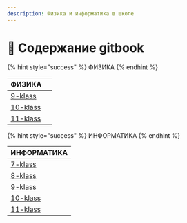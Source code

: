 ```yaml
---
description: Физика и информатика в школе
---
```


# 📗 Содержание gitbook

{% hint style="success" %}
ФИЗИКА
{% endhint %}

<table data-column-title-hidden data-view="cards" data-full-width="false"><thead><tr><th data-type="content-ref">ФИЗИКА</th><th data-hidden data-card-cover data-type="files"></th></tr></thead><tbody><tr><td><a href="fizika/9-klass/">9-klass</a></td><td></td></tr><tr><td><a href="fizika/10-klass/">10-klass</a></td><td></td></tr><tr><td><a href="fizika/11-klass/">11-klass</a></td><td></td></tr></tbody></table>

{% hint style="success" %}
ИНФОРМАТИКА
{% endhint %}

<table data-column-title-hidden data-view="cards"><thead><tr><th data-type="content-ref">ИНФОРМАТИКА</th></tr></thead><tbody><tr><td><a href="informatika/7-klass/">7-klass</a></td></tr><tr><td><a href="informatika/8-klass/">8-klass</a></td></tr><tr><td><a href="informatika/9-klass/">9-klass</a></td></tr><tr><td><a href="informatika/10-klass/">10-klass</a></td></tr><tr><td><a href="informatika/11-klass/">11-klass</a></td></tr></tbody></table>
